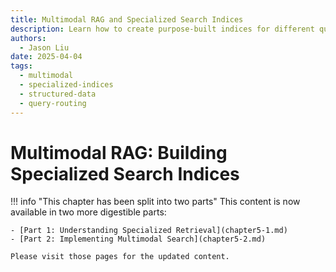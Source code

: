 ```yaml
---
title: Multimodal RAG and Specialized Search Indices
description: Learn how to create purpose-built indices for different query types and integrate multimodal content
authors:
  - Jason Liu
date: 2025-04-04
tags:
  - multimodal
  - specialized-indices
  - structured-data
  - query-routing
---
```


# Multimodal RAG: Building Specialized Search Indices

!!! info "This chapter has been split into two parts"
    This content is now available in two more digestible parts:
    
    - [Part 1: Understanding Specialized Retrieval](chapter5-1.md)
    - [Part 2: Implementing Multimodal Search](chapter5-2.md)
    
    Please visit those pages for the updated content.